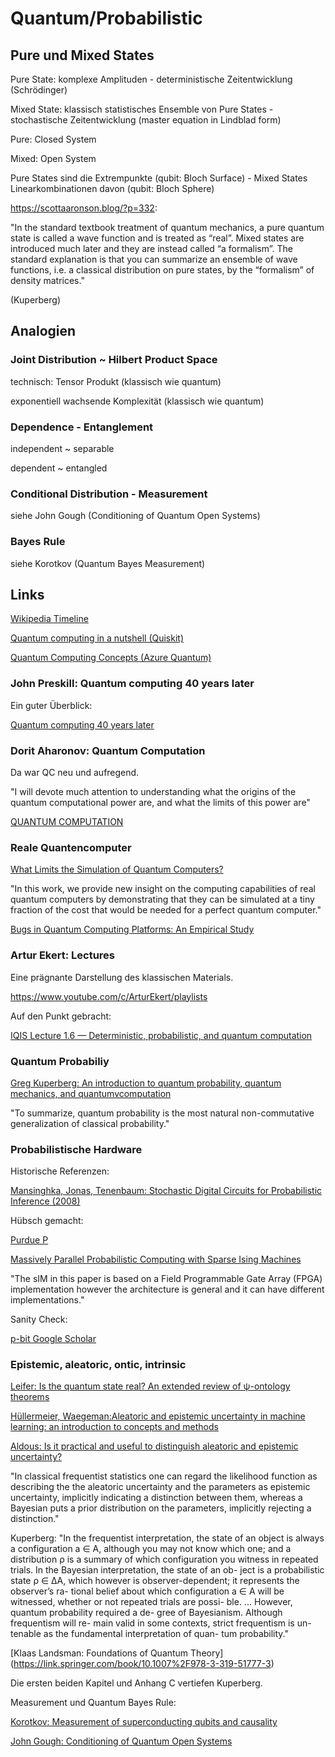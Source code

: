

# Quantum/Probabilistic #


## Pure und Mixed States #

Pure State: komplexe Amplituden - deterministische Zeitentwicklung (Schrödinger)

Mixed State: klassisch statistisches Ensemble von Pure States - stochastische Zeitentwicklung (master equation in Lindblad form)

Pure: Closed System

Mixed: Open System

Pure States sind die Extrempunkte (qubit: Bloch Surface) - Mixed States Linearkombinationen davon (qubit: Bloch Sphere)

https://scottaaronson.blog/?p=332: 

"In the standard textbook treatment of quantum mechanics, a pure quantum state is called a wave function and is treated as “real”. Mixed states are introduced much later and they are instead called “a formalism”. The standard explanation is that you can summarize an ensemble of wave functions, i.e. a classical distribution on pure states, by the “formalism” of density matrices."

(Kuperberg)


## Analogien ##

### Joint Distribution ~ Hilbert Product Space ###

technisch: Tensor Produkt (klassisch wie quantum)

exponentiell wachsende Komplexität (klassisch wie quantum)

### Dependence - Entanglement ###

independent ~ separable

dependent ~ entangled

### Conditional Distribution - Measurement ###

siehe John Gough (Conditioning of Quantum Open Systems)

### Bayes Rule 

siehe Korotkov (Quantum Bayes Measurement)

## Links ##


[Wikipedia Timeline](https://en.wikipedia.org/wiki/Timeline_of_quantum_computing_and_communication)

[Quantum computing in a nutshell (Quiskit)](https://qiskit.org/documentation/qc_intro.html)

[Quantum Computing Concepts (Azure Quantum)](https://docs.microsoft.com/en-us/azure/quantum/concepts-overview)


### John Preskill: Quantum computing 40 years later ###

Ein guter Überblick:

[Quantum computing 40 years later](https://arxiv.org/abs/2106.10522)


### Dorit Aharonov: Quantum Computation ###

Da war QC neu und aufregend.

"I will devote much attention to understanding what the origins of the quantum computational power are, and what the limits of this power are"


[QUANTUM COMPUTATION](https://arxiv.org/pdf/quant-ph/9812037.pdf)



### Reale Quantencomputer ###


[What Limits the Simulation of Quantum Computers?](https://journals.aps.org/prx/pdf/10.1103/PhysRevX.10.041038)

 "In this work, we provide new insight on the computing capabilities of real quantum computers by demonstrating that they can be simulated at a tiny fraction of the cost that would be needed for a perfect quantum computer."


[Bugs in Quantum Computing Platforms: An Empirical Study](https://arxiv.org/abs/2110.14560)



### Artur Ekert: Lectures ###

Eine prägnante Darstellung des klassischen Materials.

<https://www.youtube.com/c/ArturEkert/playlists>

Auf den Punkt gebracht:

[IQIS Lecture 1.6 — Deterministic, probabilistic, and quantum computation](https://www.youtube.com/watch?v=v6-tQj--yoI)

### Quantum Probabiliy ###

[Greg Kuperberg: An introduction to quantum probability, quantum mechanics, and quantumvcomputation](https://www.math.ucdavis.edu/~greg/intro.pdf)


"To summarize, quantum probability is the most natural non-commutative generalization of classical probability."


### Probabilistische Hardware ###

Historische Referenzen:

[Mansinghka, Jonas, Tenenbaum: Stochastic Digital Circuits for Probabilistic Inference (2008)](https://dspace.mit.edu/bitstream/handle/1721.1/43712/MIT-CSAIL-TR-2008-069.pdf)


Hübsch gemacht:

[Purdue P](https://www.purdue.edu/p-bit/)


[Massively Parallel Probabilistic Computing with Sparse Ising Machines](https://arxiv.org/abs/2110.02481v1)


"The sIM in this paper is based on a Field Programmable
Gate Array (FPGA) implementation however the architecture
is general and it can have different implementations."


Sanity Check:
    
[p-bit Google Scholar](https://scholar.google.de/scholar?hl=de&as_sdt=0,5&q=%22p-bit%22&scisbd=1)


###  Epistemic, aleatoric, ontic, intrinsic ###


[Leifer: Is the quantum state real? An extended review of ψ-ontology theorems](https://arxiv.org/abs/1409.1570)


[Hüllermeier, Waegeman:Aleatoric and epistemic uncertainty in machine learning: an introduction to concepts and methods](https://link.springer.com/content/pdf/10.1007/s10994-021-05946-3.pdf)



[Aldous: Is it practical and useful to distinguish aleatoric and epistemic uncertainty? ](https://www.stat.berkeley.edu/~aldous/Real_World/ale_epi.html)

"In classical frequentist statistics one can regard the likelihood function as describing the the aleatoric uncertainty and the parameters as epistemic uncertainty, implicitly indicating a distinction between them, whereas a Bayesian puts a prior distribution on the parameters, implicitly rejecting a distinction."



Kuperberg: "In the frequentist interpretation, the state of an object is always a configuration a ∈ A, although you may not know which one; and a distribution ρ is a summary of which configuration you witness in repeated trials.
In the Bayesian interpretation, the state of an ob-
ject is a probabilistic state ρ ∈ ∆A, which however is
observer-dependent; it represents the observer’s ra-
tional belief about which configuration a ∈ A will be
witnessed, whether or not repeated trials are possi-
ble. 
...
However, quantum probability required a de-
gree of Bayesianism. Although frequentism will re-
main valid in some contexts, strict frequentism is un-
tenable as the fundamental interpretation of quan-
tum probability."


[Klaas Landsman: Foundations of Quantum Theory]
(https://link.springer.com/book/10.1007%2F978-3-319-51777-3)

Die ersten beiden Kapitel und Anhang C vertiefen Kuperberg.

Measurement und Quantum Bayes Rule:

[Korotkov: Measurement of superconducting
qubits and causality](https://intra.ece.ucr.edu/~Korotkov/presentations/15-MichSU.pdf)


[John Gough: Conditioning of Quantum Open Systems](https://arxiv.org/abs/1907.11948)

